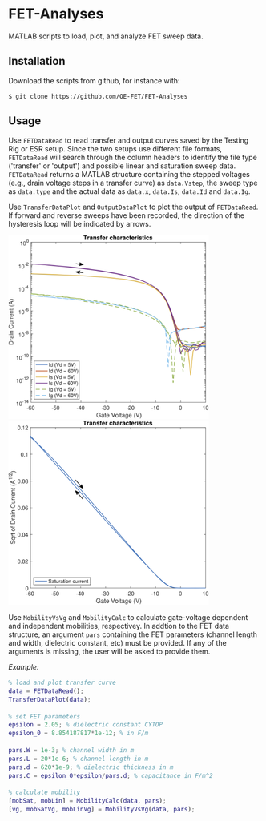 # FET-Analyses

MATLAB scripts to load, plot, and analyze FET sweep data.

## Installation

Download the scripts from github, for instance with:
```
$ git clone https://github.com/OE-FET/FET-Analyses
```

## Usage
Use `FETDataRead` to read transfer and output curves saved by the Testing Rig or ESR setup. Since the two setups use different file formats, `FETDataRead` will search through the column headers to identify the file type ('transfer' or 'output') and possible linear and saturation sweep data. `FETDataRead` returns a MATLAB structure containing the stepped voltages (e.g., drain voltage steps in a transfer curve) as `data.Vstep`, the sweep type as `data.type` and the actual data as `data.x`, `data.Is`, `data.Id` and `data.Ig`.

Use `TransferDataPlot` and `OutputDataPlot` to plot the output of `FETDataRead`. If forward and reverse sweeps have been recorded, the direction of the hysteresis loop will be indicated by arrows.

<p float="centre">
  <img src="examples/transfer_plot_log.png" width="400" />
  <img src="examples/transfer_sqrt_log.png" width="400" /> 
</p>

Use `MobilityVsVg` and `MobilityCalc` to calculate gate-voltage dependent and independent mobilities, respectivey. In addtion to the FET data structure, an argument `pars` containing the FET parameters (channel length and width, dielectric constant, etc) must be provided. If any of the arguments is missing, the user will be asked to provide them.

_Example:_

```MATLAB
% load and plot transfer curve
data = FETDataRead();
TransferDataPlot(data);

% set FET parameters
epsilon = 2.05; % dielectric constant CYTOP
epsilon_0 = 8.854187817*1e-12; % in F/m

pars.W = 1e-3; % channel width in m
pars.L = 20*1e-6; % channel length in m
pars.d = 620*1e-9; % dielectric thickness in m
pars.C = epsilon_0*epsilon/pars.d; % capacitance in F/m^2

% calculate mobility
[mobSat, mobLin] = MobilityCalc(data, pars);
[vg, mobSatVg, mobLinVg] = MobilityVsVg(data, pars);
```
